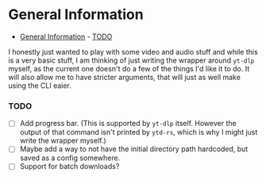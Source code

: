 # General Information

<!--toc:start-->

- [General Information](#general-information) - [TODO](#todo)
<!--toc:end-->

I honestly just wanted to play with some video and audio stuff and while this is a very basic stuff, I am thinking of just writing the wrapper around `yt-dlp` myself, as the current one doesn't do a few of the things I'd like it to do. It will also allow me to have stricter arguments, that will just as well make using the CLI eaier.

### TODO

- [ ] Add progress bar. (This is supported by `yt-dlp` itself. However the output of that command isn't printed by `ytd-rs`, which is why I might just write the wrapper myself.)
- [ ] Maybe add a way to not have the initial directory path hardcoded, but saved as a config somewhere.
- [ ] Support for batch downloads?
